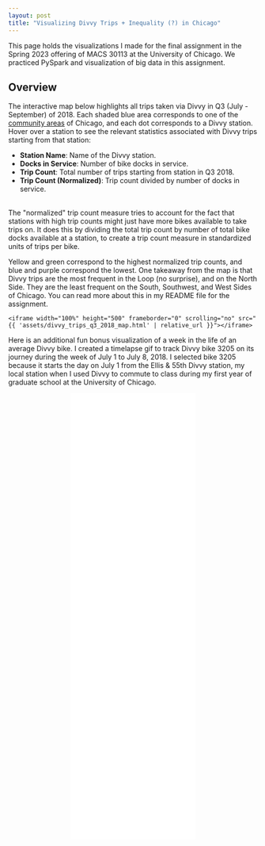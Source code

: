 ```yaml
---
layout: post
title: "Visualizing Divvy Trips + Inequality (?) in Chicago"
---
```

This page holds the visualizations I made for the final assignment in
the Spring 2023 offering of MACS 30113 at the University of Chicago.
We practiced PySpark and visualization of big data in this assignment.

<h2>Overview</h2>
<p> The interactive map below highlights all trips taken via Divvy in Q3 (July - September)
of 2018. Each shaded blue area corresponds to one of the
<a href="https://www.chicago.gov/content/dam/city/depts/dgs/InformationTechnology/GIS/MapBook_Community_Areas.pdf">community areas</a>
of Chicago, and each dot corresponds to a Divvy station. Hover over a station to see the relevant statistics associated with
Divvy trips starting from that station: <br>
<ul>
 <li><b>Station Name</b>: Name of the Divvy station.</li>
 <li><b>Docks in Service</b>: Number of bike docks in service.</li>
 <li><b>Trip Count</b>: Total number of trips starting from station in Q3 2018.</li>
 <li><b>Trip Count (Normalized)</b>: Trip count divided by number of docks in service.</li>
</ul>
<br>
The "normalized" trip count measure tries to account for the fact that stations with high trip counts
might just have more bikes available to take trips on. It does this by dividing the total trip count by
number of total bike docks available at a station, to create a trip count measure in standardized units
of trips per bike.
</p>

<p>
Yellow and green correspond to the highest normalized trip counts, and blue and purple correspond
the lowest. One takeaway from the map is that Divvy trips are the most frequent in the Loop (no surprise),
and on the North Side. They are the least frequent on the South, Southwest, and West Sides of Chicago.
You can read more about this in my README file for the assignment.
</p>


<div class="container">

    <iframe width="100%" height="500" frameborder="0" scrolling="no" src="{{ 'assets/divvy_trips_q3_2018_map.html' | relative_url }}"></iframe>

</div> <!-- /.container -->

<p>
Here is an additional fun bonus visualization of a week in the life of an average Divvy bike. I created a timelapse gif to track Divvy bike 3205
on its journey during the week of July 1 to July 8, 2018. I selected bike 3205 because it starts the day on July 1 from
the Ellis & 55th Divvy station, my local station when I used Divvy to commute to class during my first year of graduate school
at the University of Chicago.
</p>

<div class="container" align="center">
    <iframe width="50%" height="900" frameborder="0" scrolling="no" src="{{ 'bike_3205.gif' | relative_url }}"></iframe>
</div> <!-- /.container -->
